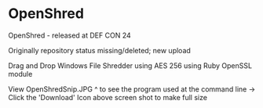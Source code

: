 # OpenShred
OpenShred - released at DEF CON 24

Originally repository status missing/deleted; new upload

Drag and Drop Windows File Shredder using AES 256 using Ruby OpenSSL module

View OpenShredSnip.JPG ^ to see the program used at the command line -> Click the 'Download' Icon above screen shot to make full size
